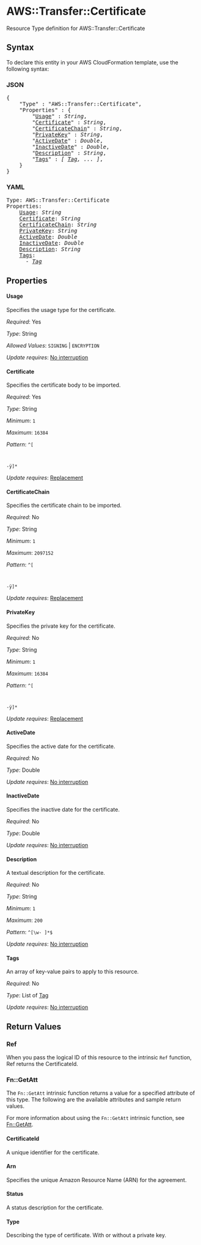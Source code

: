 # AWS::Transfer::Certificate

Resource Type definition for AWS::Transfer::Certificate

## Syntax

To declare this entity in your AWS CloudFormation template, use the following syntax:

### JSON

<pre>
{
    "Type" : "AWS::Transfer::Certificate",
    "Properties" : {
        "<a href="#usage" title="Usage">Usage</a>" : <i>String</i>,
        "<a href="#certificate" title="Certificate">Certificate</a>" : <i>String</i>,
        "<a href="#certificatechain" title="CertificateChain">CertificateChain</a>" : <i>String</i>,
        "<a href="#privatekey" title="PrivateKey">PrivateKey</a>" : <i>String</i>,
        "<a href="#activedate" title="ActiveDate">ActiveDate</a>" : <i>Double</i>,
        "<a href="#inactivedate" title="InactiveDate">InactiveDate</a>" : <i>Double</i>,
        "<a href="#description" title="Description">Description</a>" : <i>String</i>,
        "<a href="#tags" title="Tags">Tags</a>" : <i>[ <a href="tag.md">Tag</a>, ... ]</i>,
    }
}
</pre>

### YAML

<pre>
Type: AWS::Transfer::Certificate
Properties:
    <a href="#usage" title="Usage">Usage</a>: <i>String</i>
    <a href="#certificate" title="Certificate">Certificate</a>: <i>String</i>
    <a href="#certificatechain" title="CertificateChain">CertificateChain</a>: <i>String</i>
    <a href="#privatekey" title="PrivateKey">PrivateKey</a>: <i>String</i>
    <a href="#activedate" title="ActiveDate">ActiveDate</a>: <i>Double</i>
    <a href="#inactivedate" title="InactiveDate">InactiveDate</a>: <i>Double</i>
    <a href="#description" title="Description">Description</a>: <i>String</i>
    <a href="#tags" title="Tags">Tags</a>: <i>
      - <a href="tag.md">Tag</a></i>
</pre>

## Properties

#### Usage

Specifies the usage type for the certificate.

_Required_: Yes

_Type_: String

_Allowed Values_: <code>SIGNING</code> | <code>ENCRYPTION</code>

_Update requires_: [No interruption](https://docs.aws.amazon.com/AWSCloudFormation/latest/UserGuide/using-cfn-updating-stacks-update-behaviors.html#update-no-interrupt)

#### Certificate

Specifies the certificate body to be imported.

_Required_: Yes

_Type_: String

_Minimum_: <code>1</code>

_Maximum_: <code>16384</code>

_Pattern_: <code>^[	
 -ÿ]*</code>

_Update requires_: [Replacement](https://docs.aws.amazon.com/AWSCloudFormation/latest/UserGuide/using-cfn-updating-stacks-update-behaviors.html#update-replacement)

#### CertificateChain

Specifies the certificate chain to be imported.

_Required_: No

_Type_: String

_Minimum_: <code>1</code>

_Maximum_: <code>2097152</code>

_Pattern_: <code>^[	
 -ÿ]*</code>

_Update requires_: [Replacement](https://docs.aws.amazon.com/AWSCloudFormation/latest/UserGuide/using-cfn-updating-stacks-update-behaviors.html#update-replacement)

#### PrivateKey

Specifies the private key for the certificate.

_Required_: No

_Type_: String

_Minimum_: <code>1</code>

_Maximum_: <code>16384</code>

_Pattern_: <code>^[	
 -ÿ]*</code>

_Update requires_: [Replacement](https://docs.aws.amazon.com/AWSCloudFormation/latest/UserGuide/using-cfn-updating-stacks-update-behaviors.html#update-replacement)

#### ActiveDate

Specifies the active date for the certificate.

_Required_: No

_Type_: Double

_Update requires_: [No interruption](https://docs.aws.amazon.com/AWSCloudFormation/latest/UserGuide/using-cfn-updating-stacks-update-behaviors.html#update-no-interrupt)

#### InactiveDate

Specifies the inactive date for the certificate.

_Required_: No

_Type_: Double

_Update requires_: [No interruption](https://docs.aws.amazon.com/AWSCloudFormation/latest/UserGuide/using-cfn-updating-stacks-update-behaviors.html#update-no-interrupt)

#### Description

A textual description for the certificate.

_Required_: No

_Type_: String

_Minimum_: <code>1</code>

_Maximum_: <code>200</code>

_Pattern_: <code>^[\w\- ]*$</code>

_Update requires_: [No interruption](https://docs.aws.amazon.com/AWSCloudFormation/latest/UserGuide/using-cfn-updating-stacks-update-behaviors.html#update-no-interrupt)

#### Tags

An array of key-value pairs to apply to this resource.

_Required_: No

_Type_: List of <a href="tag.md">Tag</a>

_Update requires_: [No interruption](https://docs.aws.amazon.com/AWSCloudFormation/latest/UserGuide/using-cfn-updating-stacks-update-behaviors.html#update-no-interrupt)

## Return Values

### Ref

When you pass the logical ID of this resource to the intrinsic `Ref` function, Ref returns the CertificateId.

### Fn::GetAtt

The `Fn::GetAtt` intrinsic function returns a value for a specified attribute of this type. The following are the available attributes and sample return values.

For more information about using the `Fn::GetAtt` intrinsic function, see [Fn::GetAtt](https://docs.aws.amazon.com/AWSCloudFormation/latest/UserGuide/intrinsic-function-reference-getatt.html).

#### CertificateId

A unique identifier for the certificate.

#### Arn

Specifies the unique Amazon Resource Name (ARN) for the agreement.

#### Status

A status description for the certificate.

#### Type

Describing the type of certificate. With or without a private key.

